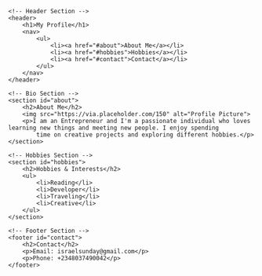 <!DOCTYPE html>
<html lang="en">

<head>
    <meta charset="UTF-8">
    <title>My Profile</title>
</head>

<body>

    <!-- Header Section -->
    <header>
        <h1>My Profile</h1>
        <nav>
            <ul>
                <li><a href="#about">About Me</a></li>
                <li><a href="#hobbies">Hobbies</a></li>
                <li><a href="#contact">Contact</a></li>
            </ul>
        </nav>
    </header>

    <!-- Bio Section -->
    <section id="about">
        <h2>About Me</h2>
        <img src="https://via.placeholder.com/150" alt="Profile Picture">
        <p>I am an Entrepreneur and I'm a passionate individual who loves learning new things and meeting new people. I enjoy spending
            time on creative projects and exploring different hobbies.</p>
    </section>

    <!-- Hobbies Section -->
    <section id="hobbies">
        <h2>Hobbies & Interests</h2>
        <ul>
            <li>Reading</li>
            <li>Developer</li>
            <li>Traveling</li>
            <li>Creative</li>
        </ul>
    </section>

    <!-- Footer Section -->
    <footer id="contact">
        <h2>Contact</h2>
        <p>Email: israelsunday@gmail.com</p>
        <p>Phone: +2348037490042</p>
    </footer>

</body>

</html>
